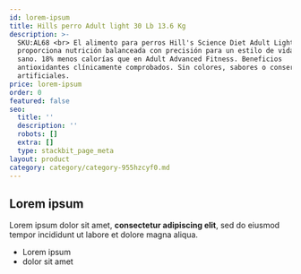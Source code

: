 ```yaml
---
id: lorem-ipsum
title: Hills perro Adult light 30 Lb 13.6 Kg
description: >-
  SKU:AL68 <br> El alimento para perros Hill's Science Diet Adult Light
  proporciona nutrición balanceada con precisión para un estilo de vida ligero y
  sano. 18% menos calorías que en Adult Advanced Fitness. Beneficios
  antioxidantes clínicamente comprobados. Sin colores, sabores o conservadores
  artificiales.
price: lorem-ipsum
order: 0
featured: false
seo:
  title: ''
  description: ''
  robots: []
  extra: []
  type: stackbit_page_meta
layout: product
category: category/category-955hzcyf0.md
---
```

## Lorem ipsum

Lorem ipsum dolor sit amet, **consectetur adipiscing elit**, sed do eiusmod tempor incididunt ut labore et dolore magna aliqua.

- Lorem ipsum
- dolor sit amet